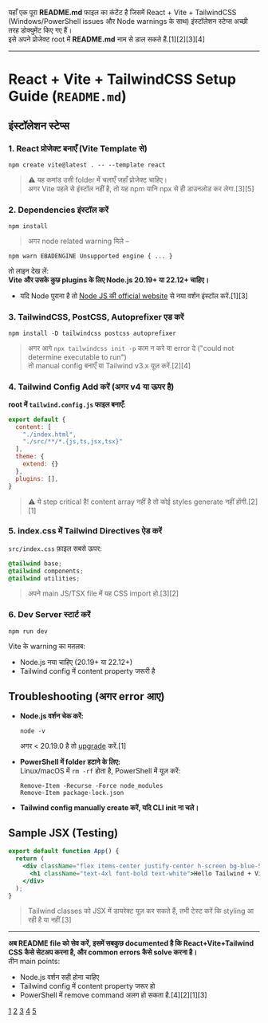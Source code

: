 यहाँ एक पूरा **README.md** फाइल का कंटेंट है जिसमें React + Vite + TailwindCSS (Windows/PowerShell issues और Node warnings के साथ) इंस्टॉलेशन स्टेप्स अच्छी तरह डोक्युमेंट किए गए हैं।  
इसे अपने प्रोजेक्ट root में **README.md** नाम से डाल सकते हैं.[1][2][3][4]

***

# React + Vite + TailwindCSS Setup Guide (`README.md`)

## इंस्टॉलेशन स्टेप्स

### 1. React प्रोजेक्ट बनाएँ (Vite Template से)
```shell
npm create vite@latest . -- --template react
```
> ⚠️ यह कमांड उसी folder में चलाएँ जहाँ प्रोजेक्ट चाहिए।  
> अगर Vite पहले से इंस्टॉल नहीं है, तो यह npm यानि npx से ही डाउनलोड कर लेगा.[3][5]

### 2. Dependencies इंस्टॉल करें
```shell
npm install
```
> अगर node related warning मिले –  
```
npm warn EBADENGINE Unsupported engine { ... }
```
तो लाइन देख लें:  
**Vite और उसके कुछ plugins के लिए Node.js 20.19+ या 22.12+ चाहिए।**  
- यदि Node पुराना है तो [Node JS की official website](https://nodejs.org/en) से नया वर्शन इंस्टॉल करें.[1][3]

### 3. TailwindCSS, PostCSS, Autoprefixer एड करें
```shell
npm install -D tailwindcss postcss autoprefixer
```
> अगर आगे `npx tailwindcss init -p` काम न करे या error दे ("could not determine executable to run")  
तो manual config बनाएँ या Tailwind v3.x यूज़ करें.[2][4]

### 4. Tailwind Config Add करें (अगर v4 या ऊपर है)
**root में `tailwind.config.js` फाइल बनाएँ:**
```js
export default {
  content: [
    "./index.html",
    "./src/**/*.{js,ts,jsx,tsx}"
  ],
  theme: {
    extend: {}
  },
  plugins: [],
}
```
> ⚠️ ये step critical है! content array नहीं है तो कोई styles generate नहीं होंगी.[2][1]

### 5. index.css में Tailwind Directives ऐड करें
`src/index.css` फ़ाइल सबसे ऊपर:
```css
@tailwind base;
@tailwind components;
@tailwind utilities;
```
> अपने main JS/TSX file में यह CSS import हो.[3][2]

### 6. Dev Server स्टार्ट करें
```shell
npm run dev
```
Vite के warning का मतलब:  
- Node.js नया चाहिए (20.19+ या 22.12+)
- Tailwind config में content property जरूरी है

## Troubleshooting (अगर error आए)
- **Node.js वर्शन चेक करें:**  
  ```shell
  node -v
  ```
  अगर < 20.19.0 है तो [upgrade](https://nodejs.org/en) करें.[1]

- **PowerShell में folder हटाने के लिए:**  
  Linux/macOS में `rm -rf` होता है, PowerShell में यूज़ करें:
  ```shell
  Remove-Item -Recurse -Force node_modules
  Remove-Item package-lock.json
  ```


- **Tailwind config manually create करें, यदि CLI init ना चले।**

## Sample JSX (Testing)
```jsx
export default function App() {
  return (
    <div className="flex items-center justify-center h-screen bg-blue-500">
      <h1 className="text-4xl font-bold text-white">Hello Tailwind + Vite + React!</h1>
    </div>
  );
}
```
> Tailwind classes को JSX में डायरेक्ट यूज़ कर सकते हैं, तभी टेस्ट करें कि styling आ रही है या नहीं.[3]

***

**अब README file को सेव करें, इसमें सबकुछ documented है कि React+Vite+Tailwind CSS कैसे सेटअप करना है, और common errors कैसे solve करना है।**  
तीन main points:  
- Node.js वर्शन सही होना चाहिए  
- Tailwind config में content property जरूर हो  
- PowerShell में remove command अलग हो सकता है.[4][2][1][3]

[1](https://github.com/tailwindlabs/tailwindcss/discussions/18350)
[2](https://javascript.plainenglish.io/no-tailwind-config-js-in-tailwind-css-v4-heres-what-changed-97bb277eeacd)
[3](https://dev.to/mosnyik/how-to-add-tailwindcss-to-a-react-app-built-with-vite-2025-guide-24oi)
[4](https://www.linkedin.com/pulse/fixing-tailwind-css-installation-issues-react-project-raavi-yja3e)
[5](https://dev.to/manojspace/creating-a-modern-react-app-a-comprehensive-guide-1plk)
